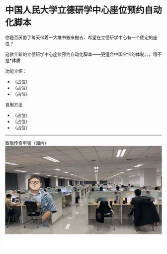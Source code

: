 # 中国人民大学立德研学中心座位预约自动化脚本

你是否厌倦了每天带着一大堆书搬来搬去、希望在立德研学中心有一个固定的座位？

这款全新的立德研学中心座位预约自动化脚本——更适合中国宝宝的体制。。。哦不是*体质

功能介绍：
 - （占位）
 - （占位）
 - （占位）   

食用方法
 - （占位）
 - （占位）
 - （占位）  

---
致敬传奇牢張（國內）
![alt text](image.png)